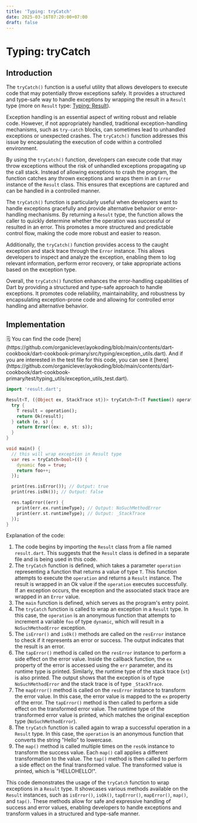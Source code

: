 ```yaml
---
title: 'Typing: tryCatch'
date: 2025-03-16T07:20:00+07:00
draft: false
---
```


# Typing: tryCatch

## Introduction

The `tryCatch()` function is a useful utility that allows developers to execute code that may potentially throw exceptions safely. It provides a structured and type-safe way to handle exceptions by wrapping the result in a `Result` type (more on `Result` type: [Typing: Result](./typing-result/)).

Exception handling is an essential aspect of writing robust and reliable code. However, if not appropriately handled, traditional exception-handling mechanisms, such as `try-catch` blocks, can sometimes lead to unhandled exceptions or unexpected crashes. The `tryCatch()` function addresses this issue by encapsulating the execution of code within a controlled environment.

By using the `tryCatch()` function, developers can execute code that may throw exceptions without the risk of unhandled exceptions propagating up the call stack. Instead of allowing exceptions to crash the program, the function catches any thrown exceptions and wraps them in an `Error` instance of the `Result` class. This ensures that exceptions are captured and can be handled in a controlled manner.

The `tryCatch()` function is particularly useful when developers want to handle exceptions gracefully and provide alternative behavior or error-handling mechanisms. By returning a `Result` type, the function allows the caller to quickly determine whether the operation was successful or resulted in an error. This promotes a more structured and predictable control flow, making the code more robust and easier to reason.

Additionally, the `tryCatch()` function provides access to the caught exception and stack trace through the `Error` instance. This allows developers to inspect and analyze the exception, enabling them to log relevant information, perform error recovery, or take appropriate actions based on the exception type.

Overall, the `tryCatch()` function enhances the error-handling capabilities of Dart by providing a structured and type-safe approach to handle exceptions. It promotes code reliability, maintainability, and robustness by encapsulating exception-prone code and allowing for controlled error handling and alternative behavior.

## Implementation

<aside>
🗒️ You can find the code [here](https://github.com/organiclever/ayokoding/blob/main/contents/dart-cookbook/dart-cookbook-primary/src/typing/exception_utils.dart). And if you are interested in the test file for this code, you can see it [here](https://github.com/organiclever/ayokoding/blob/main/contents/dart-cookbook/dart-cookbook-primary/test/typing_utils/exception_utils_test.dart).

</aside>

```dart
import 'result.dart';

Result<T, ({Object ex, StackTrace st})> tryCatch<T>(T Function() operation) {
  try {
    T result = operation();
    return Ok(result);
  } catch (e, s) {
    return Error((ex: e, st: s));
  }
}

void main() {
  // this will wrap exception in Result type
  var res = tryCatch<bool>(() {
    dynamic foo = true;
    return foo++;
  });

  print(res.isError()); // Output: true
  print(res.isOk()); // Output: false

  res.tapError((err) {
    print(err.ex.runtimeType); // Output: NoSuchMethodError
    print(err.st.runtimeType); // Output: _StackTrace
  });
}
```

Explanation of the code:

1. The code begins by importing the `Result` class from a file named `result.dart`. This suggests that the `Result` class is defined in a separate file and is being used in this code.
2. The `tryCatch` function is defined, which takes a parameter `operation` representing a function that returns a value of type `T`. This function attempts to execute the `operation` and returns a `Result` instance. The result is wrapped in an Ok value if the `operation` executes successfully. If an exception occurs, the exception and the associated stack trace are wrapped in an `Error` value.
3. The `main` function is defined, which serves as the program's entry point.
4. The `tryCatch` function is called to wrap an exception in a `Result` type. In this case, the `operation` is an anonymous function that attempts to increment a variable `foo` of type `dynamic`, which will result in a `NoSuchMethodError` exception.
5. The `isError()` and `isOk()` methods are called on the `resError` instance to check if it represents an error or success. The output indicates that the result is an error.
6. The `tapError()` method is called on the `resError` instance to perform a side effect on the error value. Inside the callback function, the `ex` property of the error is accessed using the `err` parameter, and its runtime type is printed. Similarly, the runtime type of the stack trace (`st`) is also printed. The output shows that the exception is of type `NoSuchMethodError` and the stack trace is of type `_StackTrace`.
7. The `mapError()` method is called on the `resError` instance to transform the error value. In this case, the error value is mapped to the `ex` property of the error. The `tapError()` method is then called to perform a side effect on the transformed error value. The runtime type of the transformed error value is printed, which matches the original exception type (`NoSuchMethodError`).
8. The `tryCatch` function is called again to wrap a successful operation in a `Result` type. In this case, the `operation` is an anonymous function that converts the string "Hello" to lowercase.
9. The `map()` method is called multiple times on the `resOk` instance to transform the success value. Each `map()` call applies a different transformation to the value. The `tap()` method is then called to perform a side effect on the final transformed value. The transformed value is printed, which is "HELLOHELLO!".

This code demonstrates the usage of the `tryCatch` function to wrap exceptions in a `Result` type. It showcases various methods available on the `Result` instances, such as `isError()`, `isOk()`, `tapError()`, `mapError()`, `map()`, and `tap()`. These methods allow for safe and expressive handling of success and error values, enabling developers to handle exceptions and transform values in a structured and type-safe manner.
